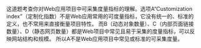 这道题考查你对Web应用项目中可采集度量指标的理解。选项A“Customization index”（定制化指数）不是Web应用常用的可度量指标，它没有统一的、标准的定义，也不常用来直接衡量项目特性。  而B（动态对象数量）、C（内部页面链接数量）、D（静态网页数量）都是Web项目中常见且易于采集的度量指标，可以反映网站结构和规模。  所以A不是Web应用项目中常见或标准的可采集度量。